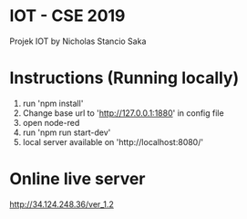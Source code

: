 # IOT - CSE 2019
Projek IOT by Nicholas Stancio Saka

# Instructions (Running locally)
1. run 'npm install'
2. Change base url to 'http://127.0.0.1:1880' in config file
3. open node-red
4. run 'npm run start-dev'
5. local server available on 'http://localhost:8080/'

# Online live server
http://34.124.248.36/ver_1.2
